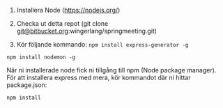 1. Installera Node (https://nodejs.org/)
2. Checka ut detta repot (git clone git@bitbucket.org:wingerlang/springmeeting.git)


4. Kör följande kommando:
`npm install express-generator -g`

`npm install nodemon -g`


När ni installerade node fick ni tillgång till npm (Node package manager).
För att installera express med mera, kör kommandot där ni hittar package.json:

`npm install`